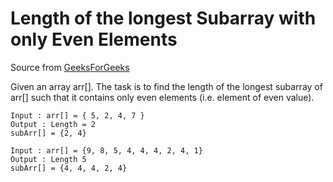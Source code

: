 # Length of the longest Subarray with  only Even Elements

Source from [GeeksForGeeks](https://www.geeksforgeeks.org/length-of-the-longest-subarray-with-only-even-elements/)

Given an array arr[]. The task is to find the length of the longest subarray of arr[] such that it contains
only even elements (i.e. element of even value).

```
Input : arr[] = { 5, 2, 4, 7 }
Output : Length = 2
subArr[] = {2, 4}

Input : arr[] = {9, 8, 5, 4, 4, 4, 2, 4, 1}
Output : Length 5
subArr[] = {4, 4, 4, 2, 4}
```
